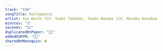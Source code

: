```yaml
---
track: "156"
songTitle: hectopascal
artist: Yuu Koito (CV. Yuuki Takada), Touko Nanami (CV. Minako Kotobuki)
minutes: "3"
seconds: "52"
duplicatedOnPaper: "👍🏻"
addedOnRYM: "👍🏻"
sharedOnMonoquin: ❌
---
```

